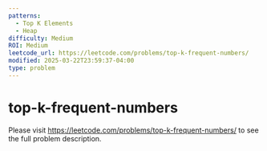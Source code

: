 ```yaml
---
patterns:
  - Top K Elements
  - Heap
difficulty: Medium
ROI: Medium
leetcode_url: https://leetcode.com/problems/top-k-frequent-numbers/
modified: 2025-03-22T23:59:37-04:00
type: problem
---
```


# top-k-frequent-numbers

Please visit https://leetcode.com/problems/top-k-frequent-numbers/ to see the full problem description.
